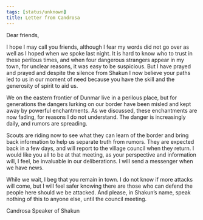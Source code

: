 ```yaml
---
tags: [status/unknown]
title: Letter from Candrosa
---
```


Dear friends,

I hope I may call you friends, although I fear my words did not go over as well as I hoped when we spoke last night. It is hard to know who to trust in these perilous times, and when four dangerous strangers appear in my town, for unclear reasons, it was easy to be suspicious. But I have prayed and prayed and despite the silence from Shakun I now believe your paths led to us in our moment of need because you have the skill and the generosity of spirit to aid us.

We on the eastern frontier of Dunmar live in a perilous place, but for generations the dangers lurking on our border have been misled and kept away by powerful enchantments. As we discussed, these enchantments are now fading, for reasons I do not understand. The danger is increasingly daily, and rumors are spreading.

Scouts are riding now to see what they can learn of the border and bring back information to help us separate truth from rumors. They are expected back in a few days, and will report to the village council when they return. I would like you all to be at that meeting, as your perspective and information will, I feel, be invaluable in our deliberations. I will send a messenger when we have news.

While we wait, I beg that you remain in town. I do not know if more attacks will come, but I will feel safer knowing there are those who can defend the people here should we be attacked. And please, in Shakun’s name, speak nothing of this to anyone else, until the council meeting.

Candrosa
Speaker of Shakun
